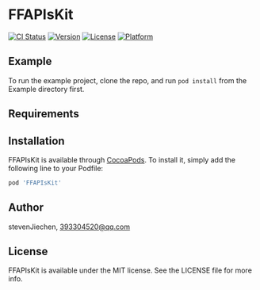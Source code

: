 # FFAPIsKit

[![CI Status](https://img.shields.io/travis/stevenJiechen/FFAPIsKit.svg?style=flat)](https://travis-ci.org/stevenJiechen/FFAPIsKit)
[![Version](https://img.shields.io/cocoapods/v/FFAPIsKit.svg?style=flat)](https://cocoapods.org/pods/FFAPIsKit)
[![License](https://img.shields.io/cocoapods/l/FFAPIsKit.svg?style=flat)](https://cocoapods.org/pods/FFAPIsKit)
[![Platform](https://img.shields.io/cocoapods/p/FFAPIsKit.svg?style=flat)](https://cocoapods.org/pods/FFAPIsKit)

## Example

To run the example project, clone the repo, and run `pod install` from the Example directory first.

## Requirements

## Installation

FFAPIsKit is available through [CocoaPods](https://cocoapods.org). To install
it, simply add the following line to your Podfile:

```ruby
pod 'FFAPIsKit'
```

## Author

stevenJiechen, 393304520@qq.com

## License

FFAPIsKit is available under the MIT license. See the LICENSE file for more info.
